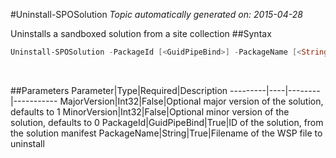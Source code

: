 #Uninstall-SPOSolution
*Topic automatically generated on: 2015-04-28*

Uninstalls a sandboxed solution from a site collection
##Syntax
```powershell
Uninstall-SPOSolution -PackageId [<GuidPipeBind>] -PackageName [<String>] [-MajorVersion [<Int32>]] [-MinorVersion [<Int32>]]
```
&nbsp;

##Parameters
Parameter|Type|Required|Description
---------|----|--------|-----------
MajorVersion|Int32|False|Optional major version of the solution, defaults to 1
MinorVersion|Int32|False|Optional minor version of the solution, defaults to 0
PackageId|GuidPipeBind|True|ID of the solution, from the solution manifest
PackageName|String|True|Filename of the WSP file to uninstall
